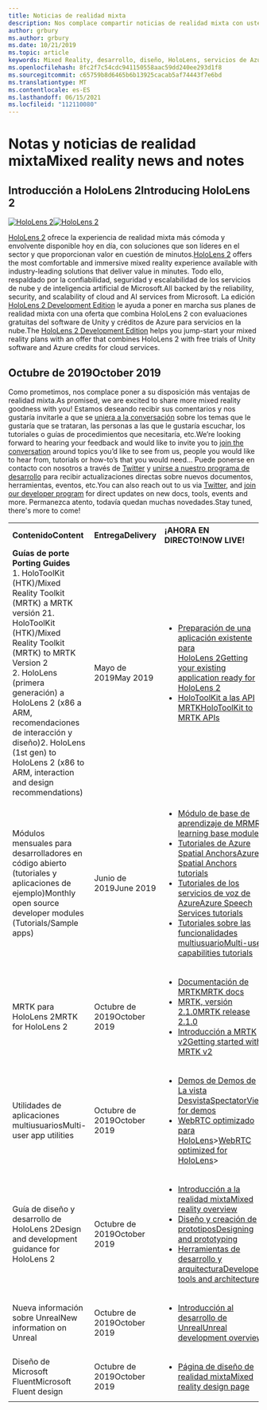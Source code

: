 ```yaml
---
title: Noticias de realidad mixta
description: Nos complace compartir noticias de realidad mixta con usted. Esperamos recibir sus comentarios y nos gustaría invitarle a unirse a la conversación.
author: grbury
ms.author: grbury
ms.date: 10/21/2019
ms.topic: article
keywords: Mixed Reality, desarrollo, diseño, HoloLens, servicios de Azure, noticias, HoloLens 2
ms.openlocfilehash: 8fc2f7c54cdc941150558aac59dd240ee293d1f8
ms.sourcegitcommit: c65759b8d6465b6b13925cacab5af74443f7e6bd
ms.translationtype: MT
ms.contentlocale: es-ES
ms.lasthandoff: 06/15/2021
ms.locfileid: "112110080"
---
```

# <a name="mixed-reality-news-and-notes"></a><span data-ttu-id="a3e22-105">Notas y noticias de realidad mixta</span><span class="sxs-lookup"><span data-stu-id="a3e22-105">Mixed reality news and notes</span></span>

## <a name="introducing-hololens-2"></a><span data-ttu-id="a3e22-106">Introducción a HoloLens 2</span><span class="sxs-lookup"><span data-stu-id="a3e22-106">Introducing HoloLens 2</span></span>

<span data-ttu-id="a3e22-107">[![HoloLens 2](images/hololens2.jpg)](https://www.microsoft.com/hololens/hardware)</span><span class="sxs-lookup"><span data-stu-id="a3e22-107">[![HoloLens 2](images/hololens2.jpg)](https://www.microsoft.com/hololens/hardware)</span></span>

<span data-ttu-id="a3e22-108">[HoloLens 2](https://www.microsoft.com/hololens/hardware) ofrece la experiencia de realidad mixta más cómoda y envolvente disponible hoy en día, con soluciones que son líderes en el sector y que proporcionan valor en cuestión de minutos.</span><span class="sxs-lookup"><span data-stu-id="a3e22-108">[HoloLens 2](https://www.microsoft.com/hololens/hardware) offers the most comfortable and immersive mixed reality experience available with industry-leading solutions that deliver value in minutes.</span></span> <span data-ttu-id="a3e22-109">Todo ello, respaldado por la confiabilidad, seguridad y escalabilidad de los servicios de nube y de inteligencia artificial de Microsoft.</span><span class="sxs-lookup"><span data-stu-id="a3e22-109">All backed by the reliability, security, and scalability of cloud and AI services from Microsoft.</span></span> <span data-ttu-id="a3e22-110">La edición [HoloLens 2 Development Edition](https://www.microsoft.com//hololens/developers) le ayuda a poner en marcha sus planes de realidad mixta con una oferta que combina HoloLens 2 con evaluaciones gratuitas del software de Unity y créditos de Azure para servicios en la nube.</span><span class="sxs-lookup"><span data-stu-id="a3e22-110">The [HoloLens 2 Development Edition](https://www.microsoft.com//hololens/developers) helps you jump-start your mixed reality plans with an offer that combines HoloLens 2 with free trials of Unity software and Azure credits for cloud services.</span></span>

## <a name="october-2019"></a><span data-ttu-id="a3e22-111">Octubre de 2019</span><span class="sxs-lookup"><span data-stu-id="a3e22-111">October 2019</span></span>

<span data-ttu-id="a3e22-112">Como prometimos, nos complace poner a su disposición más ventajas de realidad mixta.</span><span class="sxs-lookup"><span data-stu-id="a3e22-112">As promised, we are excited to share more mixed reality goodness with you!</span></span> <span data-ttu-id="a3e22-113">Estamos deseando recibir sus comentarios y nos gustaría invitarle a que se [uniera a la conversación](https://holodevelopersslack.azurewebsites.net/) sobre los temas que le gustaría que se trataran, las personas a las que le gustaría escuchar, los tutoriales o guías de procedimientos que necesitaría, etc.</span><span class="sxs-lookup"><span data-stu-id="a3e22-113">We’re looking forward to hearing your feedback and would like to invite you to [join the conversation](https://holodevelopersslack.azurewebsites.net/) around topics you’d like to see from us, people you would like to hear from, tutorials or how-to’s that you would need…</span></span> <span data-ttu-id="a3e22-114">Puede ponerse en contacto con nosotros a través de [Twitter](https://twitter.com/MxdRealityDev) y [unirse a nuestro programa de desarrollo](https://aka.ms/iwantmr) para recibir actualizaciones directas sobre nuevos documentos, herramientas, eventos, etc.</span><span class="sxs-lookup"><span data-stu-id="a3e22-114">You can also reach out to us via [Twitter](https://twitter.com/MxdRealityDev), and [join our developer program](https://aka.ms/iwantmr) for direct updates on new docs, tools, events and more.</span></span> <span data-ttu-id="a3e22-115">Permanezca atento, todavía quedan muchas novedades.</span><span class="sxs-lookup"><span data-stu-id="a3e22-115">Stay tuned, there's more to come!</span></span>

<table>
<tr>
<th style="width: 400px; text-align:left;"><span data-ttu-id="a3e22-116">Contenido</span><span class="sxs-lookup"><span data-stu-id="a3e22-116">Content</span></span></th><th style="width: 125px; text-align:left;"><span data-ttu-id="a3e22-117">Entrega</span><span class="sxs-lookup"><span data-stu-id="a3e22-117">Delivery</span></span></th><th style="width: 125px; text-align:left;"><span data-ttu-id="a3e22-118">¡AHORA EN DIRECTO!</span><span class="sxs-lookup"><span data-stu-id="a3e22-118">NOW LIVE!</span></span></th>
</tr> 
<tr>
<td><span data-ttu-id="a3e22-119"><b>Guías de porte</b> </span><span class="sxs-lookup"><span data-stu-id="a3e22-119"><b>Porting Guides</b> </span></span><br><span data-ttu-id="a3e22-120">1. HoloToolKit (HTK)/Mixed Reality Toolkit (MRTK) a MRTK versión 2</span><span class="sxs-lookup"><span data-stu-id="a3e22-120">1. HoloToolKit (HTK)/Mixed Reality Toolkit (MRTK) to MRTK Version 2</span></span>
<br><span data-ttu-id="a3e22-121">2. HoloLens (primera generación) a HoloLens 2 (x86 a ARM, recomendaciones de interacción y diseño)</span><span class="sxs-lookup"><span data-stu-id="a3e22-121">2. HoloLens (1st gen) to HoloLens 2 (x86 to ARM, interaction and design recommendations)</span></span>
</td></td><td><span data-ttu-id="a3e22-122">Mayo de 2019</span><span class="sxs-lookup"><span data-stu-id="a3e22-122">May 2019</span></span></td><td> <ul><li><span data-ttu-id="a3e22-123"><a href=https://docs.microsoft.com/windows/mixed-reality/mrtk-porting-guide>Preparación de una aplicación existente para HoloLens 2</a></span><span class="sxs-lookup"><span data-stu-id="a3e22-123"><a href=https://docs.microsoft.com/windows/mixed-reality/mrtk-porting-guide>Getting your existing application ready for HoloLens 2</a></span></span><li><span data-ttu-id="a3e22-124"><a href=/windows/mixed-reality/mrtk-unity/updates-deployment/htk-to-mrtk-porting-guide>HoloToolKit a las API MRTK</a></span><span class="sxs-lookup"><span data-stu-id="a3e22-124"><a href=/windows/mixed-reality/mrtk-unity/updates-deployment/htk-to-mrtk-porting-guide>HoloToolKit to MRTK APIs</a></span></span></td>
</tr>
<tr>
<td><span data-ttu-id="a3e22-125">Módulos mensuales para desarrolladores en código abierto (tutoriales y aplicaciones de ejemplo)</span><span class="sxs-lookup"><span data-stu-id="a3e22-125">Monthly open source developer modules (Tutorials/Sample apps)</span></span></td><td><span data-ttu-id="a3e22-126">Junio de 2019</span><span class="sxs-lookup"><span data-stu-id="a3e22-126">June 2019</span></span></td><td> <ul><li><span data-ttu-id="a3e22-127"><a href=https://docs.microsoft.com/windows/mixed-reality/mrlearning-base-ch1>Módulo de base de aprendizaje de MR</a></span><span class="sxs-lookup"><span data-stu-id="a3e22-127"><a href=https://docs.microsoft.com/windows/mixed-reality/mrlearning-base-ch1>MR learning base module</a></span></span><li><span data-ttu-id="a3e22-128"><a href=https://docs.microsoft.com/windows/mixed-reality/mrlearning-asa-ch1>Tutoriales de Azure Spatial Anchors</a></span><span class="sxs-lookup"><span data-stu-id="a3e22-128"><a href=https://docs.microsoft.com/windows/mixed-reality/mrlearning-asa-ch1>Azure Spatial Anchors tutorials</a></span></span><li><span data-ttu-id="a3e22-129"><a href=https://docs.microsoft.com/windows/mixed-reality/mrlearning-speechsdk-ch1>Tutoriales de los servicios de voz de Azure</a></span><span class="sxs-lookup"><span data-stu-id="a3e22-129"><a href=https://docs.microsoft.com/windows/mixed-reality/mrlearning-speechsdk-ch1>Azure Speech Services tutorials</a></span></span><li><span data-ttu-id="a3e22-130"><a href=https://docs.microsoft.com/windows/mixed-reality/mrlearning-sharing(photon)-ch1>Tutoriales sobre las funcionalidades multiusuario</a></span><span class="sxs-lookup"><span data-stu-id="a3e22-130"><a href=https://docs.microsoft.com/windows/mixed-reality/mrlearning-sharing(photon)-ch1>Multi-user capabilities tutorials</a></span></span></td>
</tr>
<tr>
<td><span data-ttu-id="a3e22-131">MRTK para HoloLens 2</span><span class="sxs-lookup"><span data-stu-id="a3e22-131">MRTK for HoloLens 2</span></span></td><td><span data-ttu-id="a3e22-132">Octubre de 2019</span><span class="sxs-lookup"><span data-stu-id="a3e22-132">October 2019</span></span></td><td> <ul><li><span data-ttu-id="a3e22-133"><a href=/windows/mixed-reality/mrtk-unity>Documentación de MRTK</a></span><span class="sxs-lookup"><span data-stu-id="a3e22-133"><a href=/windows/mixed-reality/mrtk-unity>MRTK docs</a></span></span><li><span data-ttu-id="a3e22-134"><a href=https://github.com/Microsoft/MixedRealityToolkit-Unity/releases>MRTK, versión 2.1.0</a></span><span class="sxs-lookup"><span data-stu-id="a3e22-134"><a href=https://github.com/Microsoft/MixedRealityToolkit-Unity/releases>MRTK release 2.1.0</a></span></span><li><span data-ttu-id="a3e22-135"><a href=https://docs.microsoft.com/windows/mixed-reality/mrtk-getting-started>Introducción a MRTK v2</a></span><span class="sxs-lookup"><span data-stu-id="a3e22-135"><a href=https://docs.microsoft.com/windows/mixed-reality/mrtk-getting-started>Getting started with MRTK v2</a></span></span></td>
</tr>
<tr>
<td><span data-ttu-id="a3e22-136">Utilidades de aplicaciones multiusuarios</span><span class="sxs-lookup"><span data-stu-id="a3e22-136">Multi-user app utilities</span></span></td><td><span data-ttu-id="a3e22-137">Octubre de 2019</span><span class="sxs-lookup"><span data-stu-id="a3e22-137">October 2019</span></span></td><td> <ul><li><span data-ttu-id="a3e22-138"><a href=https://docs.microsoft.com/windows/mixed-reality/spectator-view>Demos de Demos de La vista Desvista</a></span><span class="sxs-lookup"><span data-stu-id="a3e22-138"><a href=https://docs.microsoft.com/windows/mixed-reality/spectator-view>SpectatorView for demos</a></span></span><li><span data-ttu-id="a3e22-139"><a href=https://github.com/microsoft/MixedReality-WebRTC>WebRTC optimizado para HoloLens</a>></span><span class="sxs-lookup"><span data-stu-id="a3e22-139"><a href=https://github.com/microsoft/MixedReality-WebRTC>WebRTC optimized for HoloLens</a>></span></span></td>
</tr>
<tr>
<td><span data-ttu-id="a3e22-140">Guía de diseño y desarrollo de HoloLens 2</span><span class="sxs-lookup"><span data-stu-id="a3e22-140">Design and development guidance for HoloLens 2</span></span></td><td><span data-ttu-id="a3e22-141">Octubre de 2019</span><span class="sxs-lookup"><span data-stu-id="a3e22-141">October 2019</span></span></td><td> <ul><li><span data-ttu-id="a3e22-142"><a href=https://docs.microsoft.com/windows/mixed-reality/>Introducción a la realidad mixta</a></span><span class="sxs-lookup"><span data-stu-id="a3e22-142"><a href=https://docs.microsoft.com/windows/mixed-reality/>Mixed reality overview</a></span></span><li><span data-ttu-id="a3e22-143"><a href=https://docs.microsoft.com/windows/mixed-reality/design>Diseño y creación de prototipos</a></span><span class="sxs-lookup"><span data-stu-id="a3e22-143"><a href=https://docs.microsoft.com/windows/mixed-reality/design>Designing and prototyping</a></span></span><li><span data-ttu-id="a3e22-144"><a href=https://docs.microsoft.com/windows/mixed-reality/development>Herramientas de desarrollo y arquitectura</a></span><span class="sxs-lookup"><span data-stu-id="a3e22-144"><a href=https://docs.microsoft.com/windows/mixed-reality/development>Developer tools and architecture</a></span></span></td>
</tr>
<tr>
  <td><span data-ttu-id="a3e22-145">Nueva información sobre Unreal</span><span class="sxs-lookup"><span data-stu-id="a3e22-145">New information on Unreal</span></span></td><td><span data-ttu-id="a3e22-146">Octubre de 2019</span><span class="sxs-lookup"><span data-stu-id="a3e22-146">October 2019</span></span></td><td> <ul><li><span data-ttu-id="a3e22-147"><a href=https://docs.microsoft.com/windows/mixed-reality/unreal-development-overview>Introducción al desarrollo de Unreal</a></span><span class="sxs-lookup"><span data-stu-id="a3e22-147"><a href=https://docs.microsoft.com/windows/mixed-reality/unreal-development-overview>Unreal development overview</a></span></span></td>
</tr>
<tr>
  <td><span data-ttu-id="a3e22-148">Diseño de Microsoft Fluent</span><span class="sxs-lookup"><span data-stu-id="a3e22-148">Microsoft Fluent design</span></span></td><td><span data-ttu-id="a3e22-149">Octubre de 2019</span><span class="sxs-lookup"><span data-stu-id="a3e22-149">October 2019</span></span></td><td> <ul><li><span data-ttu-id="a3e22-150"><a href=https://www.microsoft.com/design/fluent/>Página de diseño de realidad mixta</a></span><span class="sxs-lookup"><span data-stu-id="a3e22-150"><a href=https://www.microsoft.com/design/fluent/>Mixed reality design page</a></span></span></td>
</tr>
</table>
